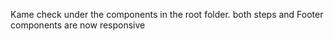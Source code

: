 Kame check under the components in the root folder.
both steps and Footer components are now responsive
